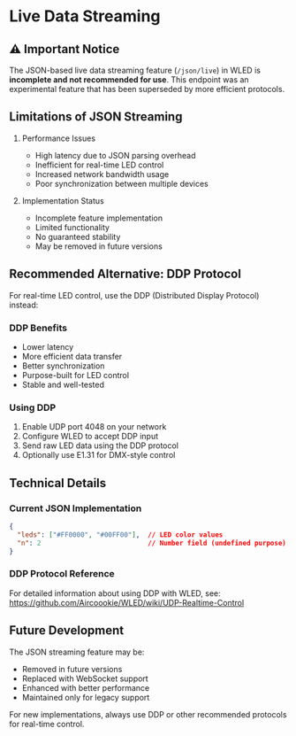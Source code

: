 # Live Data Streaming

## ⚠️ Important Notice

The JSON-based live data streaming feature (`/json/live`) in WLED is **incomplete and not recommended for use**. This endpoint was an experimental feature that has been superseded by more efficient protocols.

## Limitations of JSON Streaming

1. Performance Issues
   - High latency due to JSON parsing overhead
   - Inefficient for real-time LED control
   - Increased network bandwidth usage
   - Poor synchronization between multiple devices

2. Implementation Status
   - Incomplete feature implementation
   - Limited functionality
   - No guaranteed stability
   - May be removed in future versions

## Recommended Alternative: DDP Protocol

For real-time LED control, use the DDP (Distributed Display Protocol) instead:

### DDP Benefits
- Lower latency
- More efficient data transfer
- Better synchronization
- Purpose-built for LED control
- Stable and well-tested

### Using DDP
1. Enable UDP port 4048 on your network
2. Configure WLED to accept DDP input
3. Send raw LED data using the DDP protocol
4. Optionally use E1.31 for DMX-style control

## Technical Details

### Current JSON Implementation
```json
{
  "leds": ["#FF0000", "#00FF00"],  // LED color values
  "n": 2                           // Number field (undefined purpose)
}
```

### DDP Protocol Reference
For detailed information about using DDP with WLED, see:
https://github.com/Aircoookie/WLED/wiki/UDP-Realtime-Control

## Future Development

The JSON streaming feature may be:
- Removed in future versions
- Replaced with WebSocket support
- Enhanced with better performance
- Maintained only for legacy support

For new implementations, always use DDP or other recommended protocols for real-time control. 